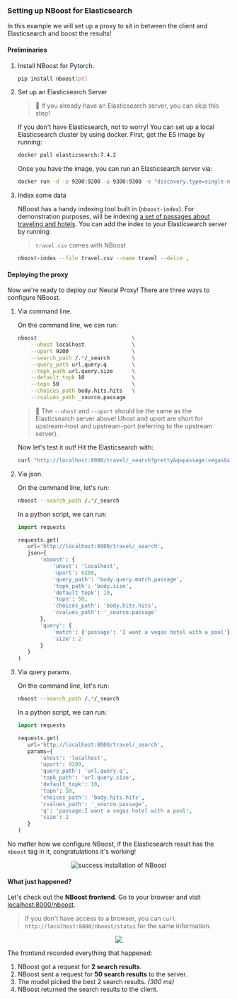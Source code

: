 ### Setting up NBoost for Elasticsearch

In this example we will set up a proxy to sit in between the client and Elasticsearch and boost the results!

#### Preliminaries

1. Install NBoost for Pytorch.
    ```bash
    pip install nboost[pt]
    ```
2. Set up an Elasticsearch Server
    > 🔔 If you already have an Elasticsearch server, you can skip this step!

    If you don't have Elasticsearch, not to worry! You can set up a local Elasticsearch cluster by using docker. First, get the ES image by running:
    ```bash
    docker pull elasticsearch:7.4.2
    ```
    Once you have the image, you can run an Elasticsearch server via:
    ```bash
    docker run -d -p 9200:9200 -p 9300:9300 -e "discovery.type=single-node" elasticsearch:7.4.2
    ```

3. Index some data

    NBoost has a handy indexing tool built in (`nboost-index`). For demonstration purposes,  will be indexing [a set of passages about traveling and hotels](https://microsoft.github.io/TREC-2019-Deep-Learning/). You can add the index to your Elasticsearch server by running:
    >  `travel.csv` comes with NBoost
    ```bash
    nboost-index --file travel.csv --name travel --delim ,
    ```` 

#### Deploying the proxy
Now we're ready to deploy our Neural Proxy! There are three ways to configure NBoost.
1. Via command line.
    
    On the command line, we can run:
    ```bash
    nboost                              \
        --uhost localhost               \
        --uport 9200                    \
        --search_path /.*/_search       \
        --query_path url.query.q        \
        --topk_path url.query.size      \
        --default_topk 10               \
        --topn 50                       \
        --choices_path body.hits.hits   \
        --cvalues_path _source.passage
    ```
    > 📢 The `--uhost` and `--uport` should be the same as the Elasticsearch server above! Uhost and uport are short for upstream-host and upstream-port (referring to the upstream server).

    Now let's test it out! Hit the Elasticsearch with:
    ```bash
    curl "http://localhost:8000/travel/_search?pretty&q=passage:vegas&size=2"
    ```
    
2. Via json.

    On the command line, let's run:
    ```bash
   nboost --search_path /.*/_search
   ```
   
   In a python script, we can run:
    ```python
    import requests
    
    requests.get(
       url='http://localhost:8000/travel/_search',
       json={
           'nboost': {
               'uhost': 'localhost',
               'uport': 9200,
               'query_path': 'body.query.match.passage',
               'topk_path': 'body.size',
               'default_topk': 10,
               'topn': 50,
               'choices_path': 'body.hits.hits',
               'cvalues_path': '_source.passage'
           },
           'query': {
               'match': {'passage': 'I want a vegas hotel with a pool'},
               'size': 2
           }
       }
   )
   ```
3. Via query params.

    On the command line, let's run:
    ```bash
   nboost --search_path /.*/_search
   ```
   
      In a python script, we can run:
    ```python
   import requests
    
   requests.get(
       url='http://localhost:8000/travel/_search',
       params={
           'uhost': 'localhost',
           'uport': 9200,
           'query_path': 'url.query.q',
           'topk_path': 'url.query.size',
           'default_topk': 10,
           'topn': 50,
           'choices_path': 'body.hits.hits',
           'cvalues_path': '_source.passage',
           'q': 'passage:I want a vegas hotel with a pool',
           'size': 2
       }
   )
   ```

No matter how we configure NBoost, if the Elasticsearch result has the `nboost` tag in it, congratulations it's working!
    
<p align="center">
<img src="https://github.com/koursaros-ai/nboost/raw/master/.github/travel-tutorial.svg?sanitize=true" alt="success installation of NBoost">
</p>


#### What just happened?
Let's check out the **NBoost frontend**. Go to your browser and visit [localhost:8000/nboost](http://localhost:8000/nboost).
> If you don't have access to a browser, you can `curl http://localhost:8000/nboost/status` for the same information.

<p align="center">
<img src="https://github.com/koursaros-ai/nboost/raw/master/.github/frontend-tutorial.png">
</p>

The frontend recorded everything that happened:

1. NBoost got a request for **2 search results**.
2. NBoost sent a request for **50 search results** to the server.
3. The model picked the best 2 search results. *(300 ms)*
4. NBoost returned the search results to the client.
